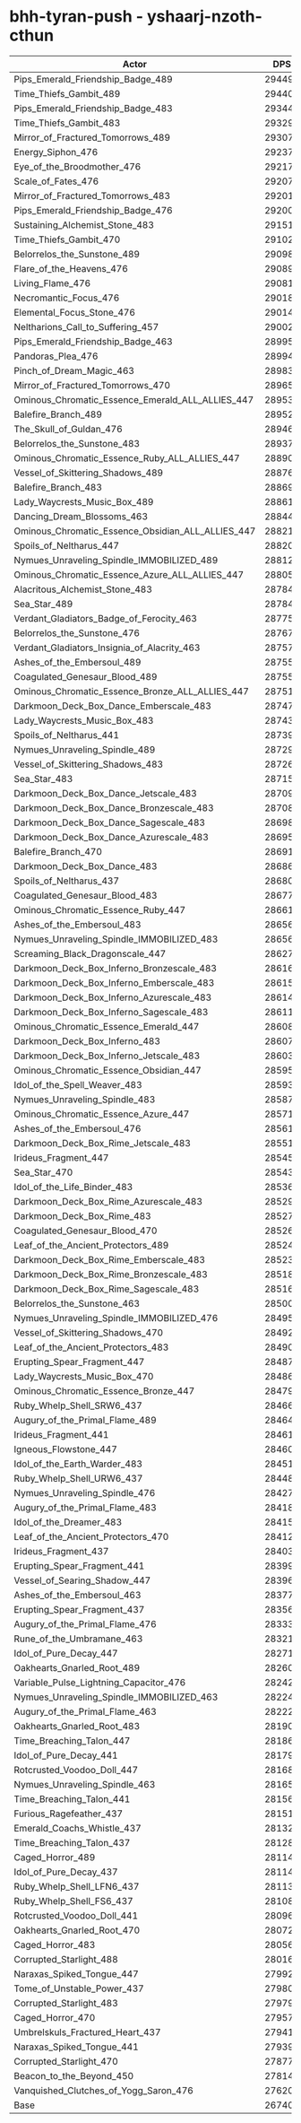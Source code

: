 # bhh-tyran-push - yshaarj-nzoth-cthun
| Actor | DPS | Increase |
|---|:---:|:---:|
|Pips_Emerald_Friendship_Badge_489|294494|10.13%|
|Time_Thiefs_Gambit_489|294402|10.10%|
|Pips_Emerald_Friendship_Badge_483|293442|9.74%|
|Time_Thiefs_Gambit_483|293299|9.69%|
|Mirror_of_Fractured_Tomorrows_489|293071|9.60%|
|Energy_Siphon_476|292376|9.34%|
|Eye_of_the_Broodmother_476|292170|9.26%|
|Scale_of_Fates_476|292075|9.23%|
|Mirror_of_Fractured_Tomorrows_483|292010|9.20%|
|Pips_Emerald_Friendship_Badge_476|292002|9.20%|
|Sustaining_Alchemist_Stone_483|291516|9.02%|
|Time_Thiefs_Gambit_470|291028|8.84%|
|Belorrelos_the_Sunstone_489|290989|8.82%|
|Flare_of_the_Heavens_476|290891|8.78%|
|Living_Flame_476|290815|8.76%|
|Necromantic_Focus_476|290182|8.52%|
|Elemental_Focus_Stone_476|290144|8.51%|
|Neltharions_Call_to_Suffering_457|290029|8.46%|
|Pips_Emerald_Friendship_Badge_463|289958|8.44%|
|Pandoras_Plea_476|289941|8.43%|
|Pinch_of_Dream_Magic_463|289833|8.39%|
|Mirror_of_Fractured_Tomorrows_470|289655|8.32%|
|Ominous_Chromatic_Essence_Emerald_ALL_ALLIES_447|289538|8.28%|
|Balefire_Branch_489|289529|8.28%|
|The_Skull_of_Guldan_476|289460|8.25%|
|Belorrelos_the_Sunstone_483|289370|8.22%|
|Ominous_Chromatic_Essence_Ruby_ALL_ALLIES_447|288906|8.04%|
|Vessel_of_Skittering_Shadows_489|288762|7.99%|
|Balefire_Branch_483|288691|7.96%|
|Lady_Waycrests_Music_Box_489|288611|7.93%|
|Dancing_Dream_Blossoms_463|288449|7.87%|
|Ominous_Chromatic_Essence_Obsidian_ALL_ALLIES_447|288219|7.79%|
|Spoils_of_Neltharus_447|288202|7.78%|
|Nymues_Unraveling_Spindle_IMMOBILIZED_489|288127|7.75%|
|Ominous_Chromatic_Essence_Azure_ALL_ALLIES_447|288056|7.72%|
|Alacritous_Alchemist_Stone_483|287847|7.65%|
|Sea_Star_489|287843|7.64%|
|Verdant_Gladiators_Badge_of_Ferocity_463|287751|7.61%|
|Belorrelos_the_Sunstone_476|287672|7.58%|
|Verdant_Gladiators_Insignia_of_Alacrity_463|287577|7.55%|
|Ashes_of_the_Embersoul_489|287558|7.54%|
|Coagulated_Genesaur_Blood_489|287550|7.54%|
|Ominous_Chromatic_Essence_Bronze_ALL_ALLIES_447|287518|7.52%|
|Darkmoon_Deck_Box_Dance_Emberscale_483|287470|7.51%|
|Lady_Waycrests_Music_Box_483|287438|7.49%|
|Spoils_of_Neltharus_441|287394|7.48%|
|Nymues_Unraveling_Spindle_489|287298|7.44%|
|Vessel_of_Skittering_Shadows_483|287266|7.43%|
|Sea_Star_483|287158|7.39%|
|Darkmoon_Deck_Box_Dance_Jetscale_483|287090|7.36%|
|Darkmoon_Deck_Box_Dance_Bronzescale_483|287088|7.36%|
|Darkmoon_Deck_Box_Dance_Sagescale_483|286980|7.32%|
|Darkmoon_Deck_Box_Dance_Azurescale_483|286953|7.31%|
|Balefire_Branch_470|286917|7.30%|
|Darkmoon_Deck_Box_Dance_483|286862|7.28%|
|Spoils_of_Neltharus_437|286802|7.26%|
|Coagulated_Genesaur_Blood_483|286779|7.25%|
|Ominous_Chromatic_Essence_Ruby_447|286615|7.19%|
|Ashes_of_the_Embersoul_483|286562|7.17%|
|Nymues_Unraveling_Spindle_IMMOBILIZED_483|286562|7.17%|
|Screaming_Black_Dragonscale_447|286271|7.06%|
|Darkmoon_Deck_Box_Inferno_Bronzescale_483|286163|7.02%|
|Darkmoon_Deck_Box_Inferno_Emberscale_483|286157|7.01%|
|Darkmoon_Deck_Box_Inferno_Azurescale_483|286147|7.01%|
|Darkmoon_Deck_Box_Inferno_Sagescale_483|286111|7.00%|
|Ominous_Chromatic_Essence_Emerald_447|286086|6.99%|
|Darkmoon_Deck_Box_Inferno_483|286074|6.98%|
|Darkmoon_Deck_Box_Inferno_Jetscale_483|286033|6.97%|
|Ominous_Chromatic_Essence_Obsidian_447|285950|6.94%|
|Idol_of_the_Spell_Weaver_483|285938|6.93%|
|Nymues_Unraveling_Spindle_483|285871|6.91%|
|Ominous_Chromatic_Essence_Azure_447|285716|6.85%|
|Ashes_of_the_Embersoul_476|285616|6.81%|
|Darkmoon_Deck_Box_Rime_Jetscale_483|285512|6.77%|
|Irideus_Fragment_447|285459|6.75%|
|Sea_Star_470|285439|6.75%|
|Idol_of_the_Life_Binder_483|285367|6.72%|
|Darkmoon_Deck_Box_Rime_Azurescale_483|285299|6.69%|
|Darkmoon_Deck_Box_Rime_483|285270|6.68%|
|Coagulated_Genesaur_Blood_470|285262|6.68%|
|Leaf_of_the_Ancient_Protectors_489|285240|6.67%|
|Darkmoon_Deck_Box_Rime_Emberscale_483|285237|6.67%|
|Darkmoon_Deck_Box_Rime_Bronzescale_483|285181|6.65%|
|Darkmoon_Deck_Box_Rime_Sagescale_483|285165|6.64%|
|Belorrelos_the_Sunstone_463|285007|6.58%|
|Nymues_Unraveling_Spindle_IMMOBILIZED_476|284956|6.57%|
|Vessel_of_Skittering_Shadows_470|284920|6.55%|
|Leaf_of_the_Ancient_Protectors_483|284905|6.55%|
|Erupting_Spear_Fragment_447|284871|6.53%|
|Lady_Waycrests_Music_Box_470|284866|6.53%|
|Ominous_Chromatic_Essence_Bronze_447|284790|6.50%|
|Ruby_Whelp_Shell_SRW6_437|284669|6.46%|
|Augury_of_the_Primal_Flame_489|284643|6.45%|
|Irideus_Fragment_441|284616|6.44%|
|Igneous_Flowstone_447|284601|6.43%|
|Idol_of_the_Earth_Warder_483|284510|6.40%|
|Ruby_Whelp_Shell_URW6_437|284488|6.39%|
|Nymues_Unraveling_Spindle_476|284272|6.31%|
|Augury_of_the_Primal_Flame_483|284187|6.28%|
|Idol_of_the_Dreamer_483|284156|6.27%|
|Leaf_of_the_Ancient_Protectors_470|284126|6.25%|
|Irideus_Fragment_437|284035|6.22%|
|Erupting_Spear_Fragment_441|283995|6.21%|
|Vessel_of_Searing_Shadow_447|283963|6.19%|
|Ashes_of_the_Embersoul_463|283773|6.12%|
|Erupting_Spear_Fragment_437|283564|6.04%|
|Augury_of_the_Primal_Flame_476|283338|5.96%|
|Rune_of_the_Umbramane_463|283211|5.91%|
|Idol_of_Pure_Decay_447|282719|5.73%|
|Oakhearts_Gnarled_Root_489|282601|5.68%|
|Variable_Pulse_Lightning_Capacitor_476|282425|5.62%|
|Nymues_Unraveling_Spindle_IMMOBILIZED_463|282248|5.55%|
|Augury_of_the_Primal_Flame_463|282220|5.54%|
|Oakhearts_Gnarled_Root_483|281901|5.42%|
|Time_Breaching_Talon_447|281868|5.41%|
|Idol_of_Pure_Decay_441|281796|5.38%|
|Rotcrusted_Voodoo_Doll_447|281686|5.34%|
|Nymues_Unraveling_Spindle_463|281654|5.33%|
|Time_Breaching_Talon_441|281568|5.30%|
|Furious_Ragefeather_437|281516|5.28%|
|Emerald_Coachs_Whistle_437|281321|5.21%|
|Time_Breaching_Talon_437|281283|5.19%|
|Caged_Horror_489|281148|5.14%|
|Idol_of_Pure_Decay_437|281143|5.14%|
|Ruby_Whelp_Shell_LFN6_437|281137|5.14%|
|Ruby_Whelp_Shell_FS6_437|281082|5.12%|
|Rotcrusted_Voodoo_Doll_441|280967|5.07%|
|Oakhearts_Gnarled_Root_470|280722|4.98%|
|Caged_Horror_483|280563|4.92%|
|Corrupted_Starlight_488|280164|4.77%|
|Naraxas_Spiked_Tongue_447|279923|4.68%|
|Tome_of_Unstable_Power_437|279804|4.64%|
|Corrupted_Starlight_483|279792|4.63%|
|Caged_Horror_470|279570|4.55%|
|Umbrelskuls_Fractured_Heart_437|279412|4.49%|
|Naraxas_Spiked_Tongue_441|279392|4.48%|
|Corrupted_Starlight_470|278777|4.25%|
|Beacon_to_the_Beyond_450|278149|4.02%|
|Vanquished_Clutches_of_Yogg_Saron_476|276204|3.29%|
|Base|267401|0.00%|
